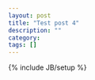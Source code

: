 ```yaml
---
layout: post
title: "Test post 4"
description: ""
category: 
tags: []
---
```

{% include JB/setup %}
